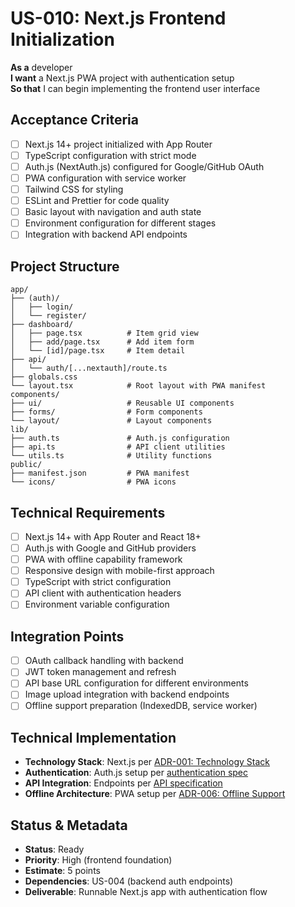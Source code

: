 # US-010: Next.js Frontend Initialization

**As a** developer  
**I want** a Next.js PWA project with authentication setup  
**So that** I can begin implementing the frontend user interface

## Acceptance Criteria

- [ ] Next.js 14+ project initialized with App Router
- [ ] TypeScript configuration with strict mode
- [ ] Auth.js (NextAuth.js) configured for Google/GitHub OAuth
- [ ] PWA configuration with service worker
- [ ] Tailwind CSS for styling
- [ ] ESLint and Prettier for code quality
- [ ] Basic layout with navigation and auth state
- [ ] Environment configuration for different stages
- [ ] Integration with backend API endpoints

## Project Structure

```
app/
├── (auth)/
│   ├── login/
│   └── register/
├── dashboard/
│   ├── page.tsx          # Item grid view
│   ├── add/page.tsx      # Add item form
│   └── [id]/page.tsx     # Item detail
├── api/
│   └── auth/[...nextauth]/route.ts
├── globals.css
└── layout.tsx            # Root layout with PWA manifest
components/
├── ui/                   # Reusable UI components
├── forms/                # Form components
└── layout/               # Layout components
lib/
├── auth.ts               # Auth.js configuration
├── api.ts                # API client utilities
└── utils.ts              # Utility functions
public/
├── manifest.json         # PWA manifest
└── icons/                # PWA icons
```

## Technical Requirements

- [ ] Next.js 14+ with App Router and React 18+
- [ ] Auth.js with Google and GitHub providers
- [ ] PWA with offline capability framework
- [ ] Responsive design with mobile-first approach
- [ ] TypeScript with strict configuration
- [ ] API client with authentication headers
- [ ] Environment variable configuration

## Integration Points

- [ ] OAuth callback handling with backend
- [ ] JWT token management and refresh
- [ ] API base URL configuration for different environments
- [ ] Image upload integration with backend endpoints
- [ ] Offline support preparation (IndexedDB, service worker)

## Technical Implementation

- **Technology Stack**: Next.js per [ADR-001: Technology Stack](../../architecture/technical-decisions/adr-001-technology-stack.md)
- **Authentication**: Auth.js setup per [authentication spec](../../architecture/implementation-specs/authentication.md)
- **API Integration**: Endpoints per [API specification](../../architecture/implementation-specs/api-specification.md)
- **Offline Architecture**: PWA setup per [ADR-006: Offline Support](../../architecture/technical-decisions/adr-006-offline-support.md)

## Status & Metadata

- **Status**: Ready
- **Priority**: High (frontend foundation)
- **Estimate**: 5 points
- **Dependencies**: US-004 (backend auth endpoints)
- **Deliverable**: Runnable Next.js app with authentication flow
